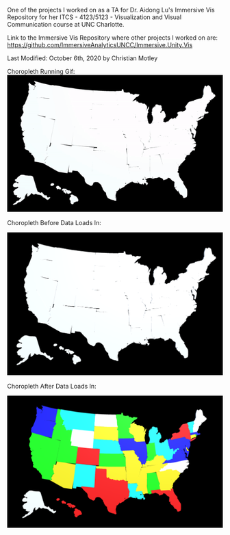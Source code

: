 One of the projects I worked on as a TA for Dr. Aidong Lu's Immersive Vis Repository for her ITCS - 4123/5123 - Visualization and Visual Communication course at UNC Charlotte.

Link to the Immersive Vis Repository where other projects I worked on are: https://github.com/ImmersiveAnalyticsUNCC/Immersive.Unity.Vis

Last Modified: October 6th, 2020 by Christian Motley

Choropleth Running Gif:
<img src="Choropleth.GIF" width="600">

Choropleth Before Data Loads In:

<img src="Choropleth Before Data Load.PNG" width="600">

Choropleth After Data Loads In:

<img src="Choropleth After Data Load.PNG" width="600">
